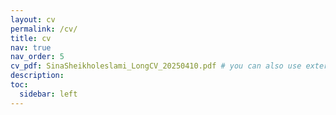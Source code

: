 ```yaml
---
layout: cv
permalink: /cv/
title: cv
nav: true
nav_order: 5
cv_pdf: SinaSheikholeslami_LongCV_20250410.pdf # you can also use external links here
description:
toc:
  sidebar: left
---
```

